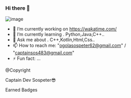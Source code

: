 ### Hi there 👋
![image](https://user-images.githubusercontent.com/104766339/213709415-82bf46eb-ed9f-4ba9-a73d-bb09c4b2c6d3.png)


<!--
**OGOLA-SOSPETER/ogola-sospeter** is a ✨ _special_ ✨ repository because its `README.md` (this file) appears on your GitHub profile.
Here are some ideas to get you started:
-->



- 🔭 I’m currently working on  https://wakatime.com/
- 🌱 I’m currently learning . Python,Java,C++..
- 💬 Ask me about . C++,Kotlin,Html,Css..
- 📫 How to reach me: "ogolasospeter62@gmail.com" / "captainsos483@gmail.com"
- ⚡ Fun fact: ...
<p>@Copyright
<p>
Captain Dev Sospeter😎
</p>
</p>
Earned Badges

